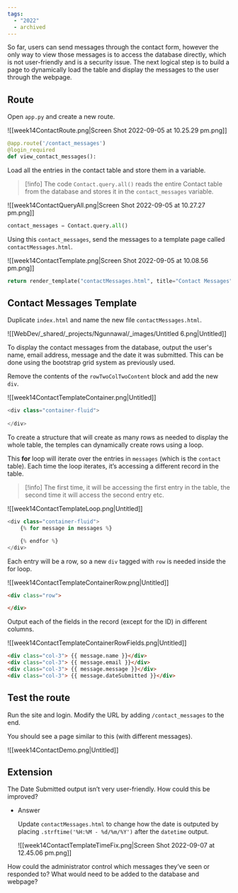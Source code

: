 ```yaml
---
tags:
  - "2022"
  - archived
---
```



So far, users can send messages through the contact form, however the only way to view those messages is to access the database directly, which is not user-friendly and is a security issue. The next logical step is to build a page to dynamically load the table and display the messages to the user through the webpage.

## Route

Open `app.py` and create a new route.

![[week14ContactRoute.png|Screen Shot 2022-09-05 at 10.25.29 pm.png]]

```python
@app.route('/contact_messages')
@login_required
def view_contact_messages():
```

Load all the entries in the contact table and store them in a variable.

> [!info]  The code `Contact.query.all()` reads the entire Contact table from the database and stores it in the `contact_messages` variable.


![[week14ContactQueryAll.png|Screen Shot 2022-09-05 at 10.27.27 pm.png]]

```python
contact_messages = Contact.query.all()
```

Using this `contact_messages`, send the messages to a template page called `contactMessages.html`.

![[week14ContactTemplate.png|Screen Shot 2022-09-05 at 10.08.56 pm.png]]

```python
return render_template("contactMessages.html", title="Contact Messages", user=current_user, messages=contact_messages)
```

 

## Contact Messages Template

Duplicate `index.html` and name the new file `contactMessages.html`. 

![[WebDev/_shared/_projects/Ngunnawal/_images/Untitled 6.png|Untitled]]

To display the contact messages from the database, output the user's name, email address, message and the date it was submitted. This can be done using the bootstrap grid system as previously used.

Remove the contents of the `rowTwoColTwoContent` block and add the new `div`.

![[week14ContactTemplateContainer.png|Untitled]]

```python
<div class="container-fluid">
		
</div>
```

To create a structure that will create as many rows as needed to display the whole table, the temples can dynamically create rows using a loop.

This **for** loop will iterate over the entries in `messages` (which is the `contact` table). Each time the loop iterates, it’s accessing a different record in the table.

> [!info]  The first time, it will be accessing the first entry in the table, the second time it will access the second entry etc.


![[week14ContactTemplateLoop.png|Untitled]]

```python
<div class="container-fluid">
	{% for message in messages %}

	{% endfor %}
</div>
```

Each entry will be a row, so a new `div` tagged with `row` is needed inside the for loop.

![[week14ContactTemplateContainerRow.png|Untitled]]

```html
<div class="row">

</div>
```

Output each of the fields in the record (except for the ID) in different columns.

![[week14ContactTemplateContainerRowFields.png|Untitled]]

```html
<div class="col-3"> {{ message.name }}</div>
<div class="col-3"> {{ message.email }}</div>
<div class="col-3"> {{ message.message }}</div>
<div class="col-3"> {{ message.dateSubmitted }}</div>
```

## Test the route

Run the site and login. Modify the URL by adding `/contact_messages` to the end.

You should see a page similar to this (with different messages).

![[week14ContactDemo.png|Untitled]]

## Extension

The Date Submitted output isn’t very user-friendly. How could this be improved?

- Answer
	
	Update `contactMessages.html` to change how the date is outputed by placing `.strftime('%H:%M - %d/%m/%Y')` after the `datetime` output.
	
	![[week14ContactTemplateTimeFix.png|Screen Shot 2022-09-07 at 12.45.06 pm.png]]
	

How could the administrator control which messages they’ve seen or responded to? What would need to be added to the database and webpage? 
